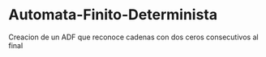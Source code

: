 # Automata-Finito-Determinista
Creacion de un ADF que reconoce cadenas con dos ceros consecutivos al final
